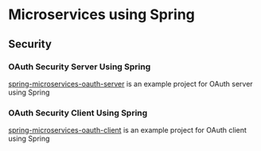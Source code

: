 # Microservices using Spring

## Security
### OAuth Security Server Using Spring

[spring-microservices-oauth-server](spring-microservices-oauth-server) is an example project for OAuth server using Spring

### OAuth Security Client Using Spring

[spring-microservices-oauth-client](spring-microservices-oauth-client) is an example project for OAuth client using Spring